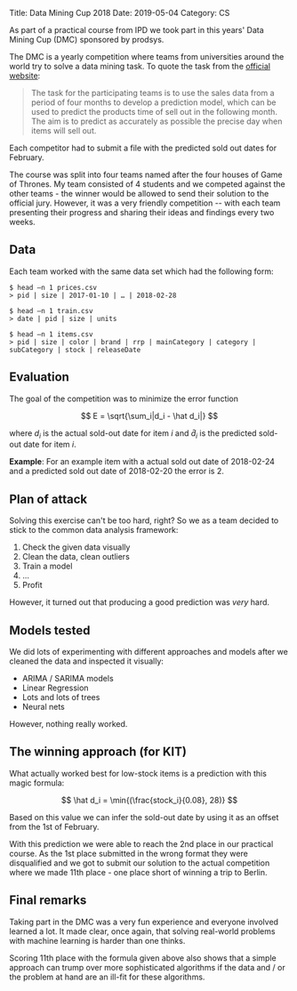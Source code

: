 Title: Data Mining Cup 2018
Date: 2019-05-04
Category: CS

As part of a practical course from IPD we took part in this years' Data Mining Cup (DMC) sponsored by prodsys.

The DMC is a yearly competition where teams from universities around the world try to solve a data mining task. To quote the task from the [official website](https://www.data-mining-cup.com/reviews/dmc-2018/):

> The task for the participating teams is to use the sales data from a period of four months to develop a prediction model, which can be used to predict the products time of sell out in the following month. The aim is to predict as accurately as possible the precise day when items will sell out.

Each competitor had to submit a file with the predicted sold out dates for February.

The course was split into four teams named after the four houses of Game of Thrones. My team consisted of 4 students and we competed against the other teams - the winner would be allowed to send their solution to the official jury. However, it was a very friendly competition -- with each team presenting their progress and sharing their ideas and findings every two weeks.

## Data 

Each team worked with the same data set which had the following form:

    $ head –n 1 prices.csv
    > pid | size | 2017-01-10 | … | 2018-02-28
    
    $ head –n 1 train.csv
    > date | pid | size | units
    
    $ head –n 1 items.csv
    > pid | size | color | brand | rrp | mainCategory | category | subCategory | stock | releaseDate

## Evaluation

The goal of the competition was to minimize the error function

$$
E = \sqrt{\sum_i|d_i - \hat d_i|}
$$

where $d_i$ is the actual sold-out date for item $i$ and $\hat d_i$ is the predicted sold-out date for item $i$.

__Example__: For an example item with a actual sold out date of 2018-02-24 and a predicted sold out date of 2018-02-20 the error is 2.

## Plan of attack

Solving this exercise can't be too hard, right? So we as a team decided to stick to the common data analysis framework:

1. Check the given data visually
2. Clean the data, clean outliers
3. Train a model
4. ...
5. Profit

However, it turned out that producing a good prediction was _very_ hard.

## Models tested

We did lots of experimenting with different approaches and models after we cleaned the data and inspected it visually:

- ARIMA / SARIMA models
- Linear Regression
- Lots and lots of trees
- Neural nets

However, nothing really worked.

## The winning approach (for KIT)

What actually worked best for low-stock items is a prediction with this magic formula:

$$
\hat d_i = \min{(\frac{stock_i}{0.08}, 28)}
$$

Based on this value we can infer the sold-out date by using it as an offset from the 1st of February.

With this prediction we were able to reach the 2nd place in our practical course. As the 1st place submitted in the wrong format they were disqualified and we got to submit our solution to the actual competition where we made 11th place - one place short of winning a trip to Berlin.

## Final remarks

Taking part in the DMC was a very fun experience and everyone involved learned a lot. It made clear, once again, that solving real-world problems with machine learning is harder than one thinks.

Scoring 11th place with the formula given above also shows that a simple approach can trump over more sophisticated algorithms if the data and / or the problem at hand are an ill-fit for these algorithms.